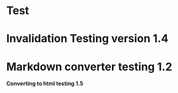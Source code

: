 # Test 
# Invalidation Testing version 1.4
# Markdown converter testing 1.2

**Converting to html testing 1.5**
